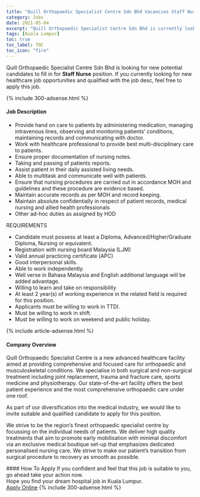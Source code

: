 ```yaml
---
title: "Quill Orthopaedic Specialist Centre Sdn Bhd Vacancies Staff Nurse" 
category: Jobs 
date: 2021-05-04 
excerpt: "Quill Orthopaedic Specialist Centre Sdn Bhd is currently looking for suitable person to fill in the Staff Nurse which positioned at Kuala Lumpur" 
tags: [Kuala Lumpur] 
toc: true 
toc_label: TOC 
toc_icon: "fire" 
--- 
```


<p>Quill Orthopaedic Specialist Centre Sdn Bhd is looking for new potential candidates to fill in for <b>Staff Nurse</b> position. If you currently looking for new healthcare job opportunities and qualified with the job desc, feel free to apply this job.
</p>{% include 300-adsense.html %} 
<div><div><h4>Job Description</h4></div><div><div><span><div><ul><li>Provide hand on care to patients by administering medication, managing intravenous lines, observing and monitoring patients&#8217; conditions, maintaining records and communicating with doctor.</li><li>Work with healthcare professional to provide best multi-disciplinary care to patients.</li><li>Ensure proper documentation of nursing notes.</li><li>Taking and passing of patients reports.</li><li>Assist patient in their daily assisted living needs.</li><li>Able to multitask and communicate well with patients.</li><li>Ensure that nursing procedures are carried out in accordance MOH and guidelines and these procedure are evidence based.</li><li>Maintain accurate records as per MOH and record keeping.</li><li>Maintain absolute confidentially in respect of patient records, medical nursing and allied health professionals</li><li>Other ad-hoc duties as assigned by HOD</li></ul><p>REQUIREMENTS</p><ul><li>Candidate must possess at least a Diploma, Advanced/Higher/Graduate Diploma, Nursing or equivalent.</li><li>Registration with nursing board Malaysia (LJM)</li><li>Valid annual practicing certificate (APC)</li><li>Good interpersonal skills.</li><li>Able to work independently.</li><li>Well verse in Bahasa Malaysia and English additional language will be added advantage.</li><li>Willing to learn and take on responsibility</li><li>At least 2 year(s) of working experience in the related field is required for this position.</li><li>Applicants must be willing to work in TTDI.</li><li>Must be willing to work in shift.</li><li>Must be willing to work on weekend and public holiday.</li></ul></div></span></div></div></div> 
{% include article-adsense.html %} 
<div><div><h4>Company Overview</h4></div><div><div><span><div><p>Quill Orthopaedic Specialist Centre is a new advanced healthcare facility aimed at providing comprehensive and focused care for orthopaedic and musculoskeletal conditions. We specialise in both surgical and non-surgical treatment including joint replacement, trauma and fracture care, sports medicine and physiotherapy. Our state-of-the-art facility offers the best patient experience and the most comprehensive orthopaedic care under one roof.</p><p>As part of our diversification into the medical industry, we would like to invite suitable and qualified candidate to apply for this position.</p><p>We strive to be the region&#8217;s finest orthopaedic specialist centre by focussing on the individual needs of patients. We deliver high quality treatments that aim to promote early mobilisation with minimal discomfort via an exclusive medical boutique set-up that emphasizes dedicated personalised nursing care. We strive to make our patient&#8217;s transition from surgical procedure to recovery as smooth as possible.</p></div></span></div></div></div> 
#### How To Apply 
If you confident and feel that this job is suitable to you, go ahead take your action now. <br/> 
Hope you find your dream hospital job in Kuala Lumpur. <br/> 
<a href="https://www.jobstreet.com.my/en/job/staff-nurse-4556603?jobId=jobstreet-my-job-4556603" class="btn btn--warning" target="_blank" rel="nofollow noopenner">Apply Online</a> 
{% include 300-adsense.html %} 